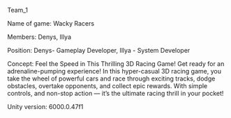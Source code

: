 Team_1

Name of game: Wacky Racers

Members: Denys, Illya

Position: Denys- Gameplay Developer, Illya - System Developer

Concept: Feel the Speed in This Thrilling 3D Racing Game!
Get ready for an adrenaline-pumping experience! In this hyper-casual 3D racing game, you take the wheel of powerful cars and race through exciting tracks, dodge obstacles, overtake opponents, and collect epic rewards. With simple controls, and non-stop action — it’s the ultimate racing thrill in your pocket!

Unity version: 6000.0.47f1
